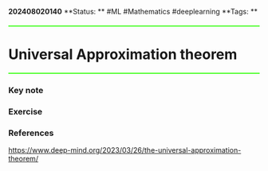 **202408020140**
**Status: ** #ML #Mathematics #deeplearning 
**Tags: ** 

<hr style="border: none; height: 2px; background-color: #39FF14; margin: 20px 0;">

# Universal Approximation theorem

<hr style="border: none; height: 2px; background-color: #39FF14; margin: 20px 0;">

### Key note

### Exercise


### References
https://www.deep-mind.org/2023/03/26/the-universal-approximation-theorem/